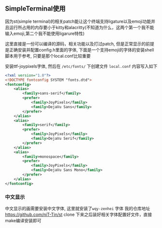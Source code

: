 ## SimpleTerminal使用

因为st(simple terminal)的相关patch能让这个终端支持ligature以及emoji功能并且运行所占用的内存要小于kitty和alacritty(不知道为什么，这两个第一个我不能输入emoji,第二个我不能使用ligarure特性)

这里直接是一份可以编译的源码，相关功能以及打过patch, 但是正常显示的前提是正确安装并配置config.h里面的字体, 下面是一个支持emoji的字体的安装shell脚本用于参考, 只要是那个local.conf比较重要

安装ttf-joypixels字体, 然后在 `/etc/fonts/` 下创建文件 `local.conf` 内容写入如下

```xml
<?xml version="1.0"?>
<!DOCTYPE fontconfig SYSTEM "fonts.dtd">
<fontconfig>
    <alias>
        <family>sans-serif</family>
        <prefer>
            <family>JoyPixels</family>
            <family>DejaVu Sans</family>
        </prefer>
    </alias>
    <alias>
        <family>serif</family>
        <prefer>
            <family>JoyPixels</family>
            <family>DejaVu Serif</family>
        </prefer>
    </alias>
    <alias>
        <family>monospace</family>
        <prefer>
            <family>JoyPixels</family>
            <family>DejaVu Sans Mono</family>
        </prefer>
    </alias>
</fontconfig>

```

### 中文显示

中文显示的画需要安装中文字体, 这里就安装了`wqy-zenhei` 字体
我的仓库地址 https://github.com/niT-Tin/st
clone 下来之后装好相关字体配置好文件，直接make编译安装即可
